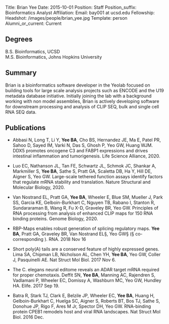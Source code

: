 Title: Brian Yee
Date: 2015-10-01
Position: Staff
Position_suffix: Bioinformatics Analyst
Affiliation:
Email: bay001 at ucsd.edu
Fellowship:
Headshot: /images/people/brian_yee.jpg
Template: person
Alumni_or_current: Current
<!-- Status: draft -->

## Degrees
B.S. Bioinformatics, UCSD<br>M.S. Bioinformatics, Johns Hopkins University<br>

## Summary
Brian is a bioinformatics software developer in the Yeolab focused on building tools for large scale analysis projects such as ENCODE and the U19 metadata database initiative. Initially joining the lab with a background working with non model assemblies, Brian is actively developing software for downstream processing and analysis of CLIP SEQ, bulk and single cell RNA SEQ data.

## Publications

* Abbasi N, Long T, Li Y, **Yee BA**, Cho BS, Hernandez JE, Ma E, Patel PR, Sahoo D, Sayed IM, Varki N, Das S, Ghosh P, Yeo GW, Huang WJM. DDX5 promotes oncogene C3 and FABP1 expressions and drives intestinal inflammation and tumorigenesis. Life Science Alliance, 2020.

* Luo EC, Nathanson JL, Tan FE, Schwartz JL, Schmok JC, Shankar A, Markmiller S, **Yee BA**, Sathe S, Pratt GA, Scaletta DB, Ha Y, Hill DE, Aigner S, Yeo GW. Large-scale tethered function assays identify factors that regulate mRNA stability and translation. Nature Structural and Molecular Biology, 2020.

* Van Nostrand EL, Pratt GA, **Yee BA**, Wheeler E, Blue SM, Mueller J, Park SS, Garcia KE, Gelboin-Burkhart C, Nguyen TB, Rabano I, Stanton R, Sundararaman B, Wang R, Fu X-D, Graveley BR, Yeo GW. Principles of RNA processing from analysis of enhanced CLIP maps for 150 RNA binding proteins. Genome Biology, 2020.

* RBP-Maps enables robust generation of splicing regulatory maps. **Yee BA**, Pratt GA, Graveley BR, Van Nostrand EL§, Yeo GW§ (§ co-corresponding ). RNA. 2018 Nov 16

* Short poly(A) tails are a conserved feature of highly expressed genes. Lima SA, Chipman LB, Nicholson AL, Chen YH, **Yee BA**, Yeo GW, Coller J, Pasquinelli AE.
Nat Struct Mol Biol. 2017 Nov 6.

* The C. elegans neural editome reveals an ADAR target mRNA required for proper chemotaxis. Deffit SN, **Yee BA**, Manning AC, Rajendren S, Vadlamani P, Wheeler EC, Domissy A, Washburn MC, Yeo GW, Hundley HA. Elife. 2017 Sep 19.

* Batra R, Stark TJ, Clark E, Belzile JP, Wheeler EC, **Yee BA**, Huang H, Gelboin-Burkhart C, Huelga SC, Aigner S, Roberts BT, Bos TJ, Sathe S, Donohue JP, Rigo F, Ares M Jr, Spector DH, Yeo GW. RNA-binding protein CPEB1 remodels host and viral RNA landscapes. Nat Struct Mol Biol. 2016 Dec. 

